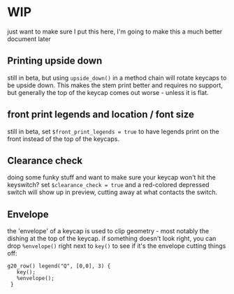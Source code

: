# WIP

just want to make sure I put this here, I'm going to make this a much better document later

## Printing upside down

still in beta, but using `upside_down()` in a method chain will rotate keycaps to be upside down. This makes the stem print better and requires no support, but generally the top of the keycap comes out worse - unless it is flat.

## front print legends and location / font size

still in beta, set `$front_print_legends = true` to have legends print on the front instead of the top of the keycaps.   

## Clearance check

doing some funky stuff and want to make sure your keycap won't hit the keyswitch? set `$clearance_check = true` and a red-colored depressed switch will show up in preview, cutting away at what contacts the switch.

## Envelope

the 'envelope' of a keycap is used to clip geometry - most notably the dishing at the top of the keycap. if something doesn't look right, you can drop `%envelope()` right next to `key()` to see if it's the envelope cutting things off:

```
g20_row() legend("Q", [0,0], 3) {
   key();
   %envelope();
 }
```
